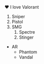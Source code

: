 :heart: I love Valorant

1. Sniper
2. Pistol
3. SMG
   1. Spectre
   2. Stinger
* AR
  * Phantom
  * Vandal
